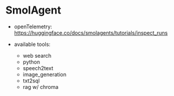 # SmolAgent

- openTelemetry: https://huggingface.co/docs/smolagents/tutorials/inspect_runs

- available tools: 
    - web search
    - python
    - speech2text
    - image_generation
    - txt2sql
    - rag w/ chroma